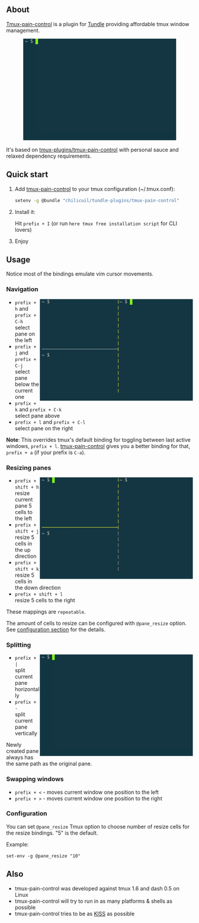 ## About

[Tmux-pain-control](https://github.com/chilicuil/tundle-plugins/tree/master/tmux-pain-control) is a plugin for [Tundle](https://github.com/chilicuil/tundle) providing affordable tmux window management.

<p align="center">
<img src="./screenshots/pane_splitting.gif" alt="pane splitting"/>
</p>

It's based on [tmux-plugins/tmux-pain-control](https://github.com/tmux-plugins/tmux-pain-control) with personal sauce and relaxed dependency requirements.

## Quick start

1. Add [tmux-pain-control](https://github.com/chilicuil/tundle-plugins/tree/master/tmux-pain-control) to your tmux  configuration (~/.tmux.conf):

   ```sh
   setenv -g @bundle "chilicuil/tundle-plugins/tmux-pain-control"
   ```

2. Install it:

   Hit `prefix + I` (or run `here tmux free installation script` for CLI lovers)

3. Enjoy

## Usage

Notice most of the bindings emulate vim cursor movements.

### Navigation

<img align="right" src="./screenshots/pane_navigation.gif" alt="pane navigation"/>

- `prefix + h` and `prefix + C-h`<br/>
  select pane on the left
- `prefix + j` and `prefix + C-j`<br/>
  select pane below the current one
- `prefix + k` and `prefix + C-k`<br/>
  select pane above
- `prefix + l` and `prefix + C-l`<br/>
  select pane on the right

**Note**: This overrides tmux's default binding for toggling between last active windows, `prefix + l`.  [tmux-pain-control](https://github.com/chilicuil/tundle-plugins/tmux-pain-control) gives you a better binding for that, `prefix + a` (if your prefix is `C-a`).

### Resizing panes

<img align="right" src="./screenshots/pane_resizing.gif" alt="pane resizing"/>

- `prefix + shift + h`<br/>
  resize current pane 5 cells to the left
- `prefix + shift + j`<br/>
  resize 5 cells in the up direction
- `prefix + shift + k`<br/>
  resize 5 cells in the down direction
- `prefix + shift + l`<br/>
  resize 5 cells to the right

These mappings are `repeatable`.

The amount of cells to resize can be configured with `@pane_resize` option. See
[configuration section](#configuration) for the details.

### Splitting

<img align="right" src="./screenshots/pane_splitting.gif" alt="pane splitting"/>

- `prefix + |`<br/>
  split current pane horizontally
- `prefix + -`<br/>
  split current pane vertically

Newly created pane always has the same path as the original pane.

### Swapping windows

- `prefix + <` - moves current window one position to the left
- `prefix + >` - moves current window one position to the right

### Configuration

You can set `@pane_resize` Tmux option to choose number of resize cells for the
resize bindings. "5" is the default.

Example:

    set-env -g @pane_resize "10"

## Also

* tmux-pain-control was developed against tmux 1.6 and dash 0.5 on Linux
* tmux-pain-control will try to run in as many platforms & shells as possible
* tmux-pain-control tries to be as [KISS](http://en.wikipedia.org/wiki/KISS_principle) as possible

